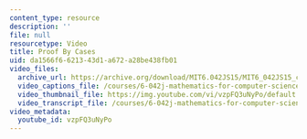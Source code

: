 ```yaml
---
content_type: resource
description: ''
file: null
resourcetype: Video
title: Proof By Cases
uid: da1566f6-6213-43d1-a672-a28be438fb01
video_files:
  archive_url: https://archive.org/download/MIT6.042JS15/MIT6_042JS15_cases_ipod.mp4
  video_captions_file: /courses/6-042j-mathematics-for-computer-science-spring-2015/7372a4013c6856979252f44b18b3107f_vzpFQ3uNyPo.vtt
  video_thumbnail_file: https://img.youtube.com/vi/vzpFQ3uNyPo/default.jpg
  video_transcript_file: /courses/6-042j-mathematics-for-computer-science-spring-2015/414003e1b6c037f68b31aaa9a8bcb98e_vzpFQ3uNyPo.pdf
video_metadata:
  youtube_id: vzpFQ3uNyPo
---
```

